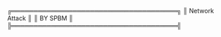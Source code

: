 ╔══════════════════════════════════════╗
║           Network Attack             ║
║               BY SPBM                ║
╠══════════════════════════════════════╣
